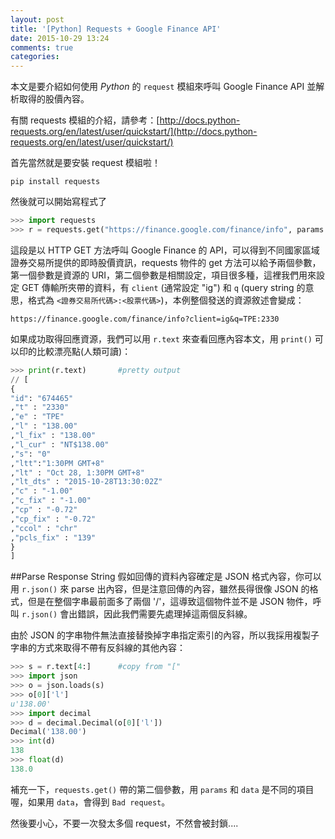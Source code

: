 ```yaml
---
layout: post
title: '[Python] Requests + Google Finance API'
date: 2015-10-29 13:24
comments: true
categories: 
---
```

本文是要介紹如何使用 *Python* 的 `request` 模組來呼叫 Google Finance API 並解析取得的股價內容。

有關 requests 模組的介紹，請參考：[http://docs.python-requests.org/en/latest/user/quickstart/](http://docs.python-requests.org/en/latest/user/quickstart/)
<!--more-->
首先當然就是要安裝 request 模組啦！

`pip install requests`

然後就可以開始寫程式了

```python
>>> import requests
>>> r = requests.get("https://finance.google.com/finance/info", params = {"client":"ig", "q":"TPE:2330"})
```

這段是以 HTTP GET 方法呼叫 Google Finance 的 API，可以得到不同國家區域證券交易所提供的即時股價資訊，requests 物件的 get 方法可以給予兩個參數，第一個參數是資源的 URI，第二個參數是相關設定，項目很多種，這裡我們用來設定 GET 傳輸所夾帶的資料，有 `client` (通常設定 "ig") 和 `q` (query string 的意思，格式為 `<證券交易所代碼>:<股票代碼>`)，本例整個發送的資源敘述會變成：

`https://finance.google.com/finance/info?client=ig&q=TPE:2330`

如果成功取得回應資源，我們可以用 `r.text` 來查看回應內容本文，用 `print()` 可以印的比較漂亮點(人類可讀)：

```python
>>> print(r.text) 		#pretty output
// [
{
"id": "674465"
,"t" : "2330"
,"e" : "TPE"
,"l" : "138.00"
,"l_fix" : "138.00"
,"l_cur" : "NT$138.00"
,"s": "0"
,"ltt":"1:30PM GMT+8"
,"lt" : "Oct 28, 1:30PM GMT+8"
,"lt_dts" : "2015-10-28T13:30:02Z"
,"c" : "-1.00"
,"c_fix" : "-1.00"
,"cp" : "-0.72"
,"cp_fix" : "-0.72"
,"ccol" : "chr"
,"pcls_fix" : "139"
}
]
```

##Parse Response String
假如回傳的資料內容確定是 JSON 格式內容，你可以用 `r.json()` 來 parse 出內容，但是注意回傳的內容，雖然長得很像 JSON 的格式，但是在整個字串最前面多了兩個 '/'，這導致這個物件並不是 JSON 物件，呼叫 `r.json()` 會出錯誤，因此我們需要先處理掉這兩個反斜線。

由於 JSON 的字串物件無法直接替換掉字串指定索引的內容，所以我採用複製子字串的方式來取得不帶有反斜線的其他內容：

```python
>>> s = r.text[4:] 		#copy from "["
>>> import json
>>> o = json.loads(s)
>>> o[0]['l']
u'138.00'
>>> import decimal
>>> d = decimal.Decimal(o[0]['l'])
Decimal('138.00')
>>> int(d)
138
>>> float(d)
138.0
```


補充一下，`requests.get()` 帶的第二個參數，用 `params` 和 `data` 是不同的項目喔，如果用 `data`，會得到 `Bad request`。


然後要小心，不要一次發太多個 request，不然會被封鎖....